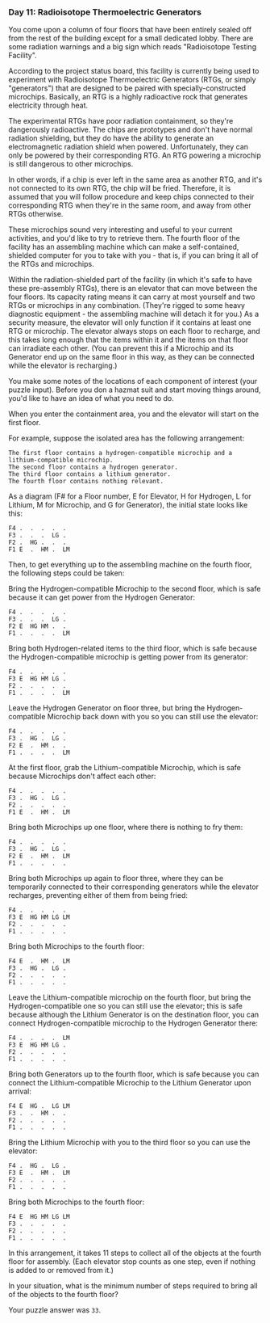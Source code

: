 ### Day 11: Radioisotope Thermoelectric Generators

You come upon a column of four floors that have been entirely sealed off from the rest of the building except for a small dedicated lobby. There are some radiation warnings and a big sign which reads "Radioisotope Testing Facility".

According to the project status board, this facility is currently being used to experiment with Radioisotope Thermoelectric Generators (RTGs, or simply "generators") that are designed to be paired with specially-constructed microchips. Basically, an RTG is a highly radioactive rock that generates electricity through heat.

The experimental RTGs have poor radiation containment, so they're dangerously radioactive. The chips are prototypes and don't have normal radiation shielding, but they do have the ability to generate an electromagnetic radiation shield when powered. Unfortunately, they can only be powered by their corresponding RTG. An RTG powering a microchip is still dangerous to other microchips.

In other words, if a chip is ever left in the same area as another RTG, and it's not connected to its own RTG, the chip will be fried. Therefore, it is assumed that you will follow procedure and keep chips connected to their corresponding RTG when they're in the same room, and away from other RTGs otherwise.

These microchips sound very interesting and useful to your current activities, and you'd like to try to retrieve them. The fourth floor of the facility has an assembling machine which can make a self-contained, shielded computer for you to take with you - that is, if you can bring it all of the RTGs and microchips.

Within the radiation-shielded part of the facility (in which it's safe to have these pre-assembly RTGs), there is an elevator that can move between the four floors. Its capacity rating means it can carry at most yourself and two RTGs or microchips in any combination. (They're rigged to some heavy diagnostic equipment - the assembling machine will detach it for you.) As a security measure, the elevator will only function if it contains at least one RTG or microchip. The elevator always stops on each floor to recharge, and this takes long enough that the items within it and the items on that floor can irradiate each other. (You can prevent this if a Microchip and its Generator end up on the same floor in this way, as they can be connected while the elevator is recharging.)

You make some notes of the locations of each component of interest (your puzzle input). Before you don a hazmat suit and start moving things around, you'd like to have an idea of what you need to do.

When you enter the containment area, you and the elevator will start on the first floor.

For example, suppose the isolated area has the following arrangement:

	The first floor contains a hydrogen-compatible microchip and a lithium-compatible microchip.
	The second floor contains a hydrogen generator.
	The third floor contains a lithium generator.
	The fourth floor contains nothing relevant.
As a diagram (F# for a Floor number, E for Elevator, H for Hydrogen, L for Lithium, M for Microchip, and G for Generator), the initial state looks like this:

	F4 .  .  .  .  .  
	F3 .  .  .  LG .  
	F2 .  HG .  .  .  
	F1 E  .  HM .  LM 
Then, to get everything up to the assembling machine on the fourth floor, the following steps could be taken:

Bring the Hydrogen-compatible Microchip to the second floor, which is safe because it can get power from the Hydrogen Generator:

	F4 .  .  .  .  .  
	F3 .  .  .  LG .  
	F2 E  HG HM .  .  
	F1 .  .  .  .  LM 
Bring both Hydrogen-related items to the third floor, which is safe because the Hydrogen-compatible microchip is getting power from its generator:

	F4 .  .  .  .  .  
	F3 E  HG HM LG .  
	F2 .  .  .  .  .  
	F1 .  .  .  .  LM 
Leave the Hydrogen Generator on floor three, but bring the Hydrogen-compatible Microchip back down with you so you can still use the elevator:

	F4 .  .  .  .  .  
	F3 .  HG .  LG .  
	F2 E  .  HM .  .  
	F1 .  .  .  .  LM 
At the first floor, grab the Lithium-compatible Microchip, which is safe because Microchips don't affect each other:

	F4 .  .  .  .  .  
	F3 .  HG .  LG .  
	F2 .  .  .  .  .  
	F1 E  .  HM .  LM 
Bring both Microchips up one floor, where there is nothing to fry them:

	F4 .  .  .  .  .  
	F3 .  HG .  LG .  
	F2 E  .  HM .  LM 
	F1 .  .  .  .  .  
Bring both Microchips up again to floor three, where they can be temporarily connected to their corresponding generators while the elevator recharges, preventing either of them from being fried:

	F4 .  .  .  .  .  
	F3 E  HG HM LG LM 
	F2 .  .  .  .  .  
	F1 .  .  .  .  .  
Bring both Microchips to the fourth floor:

	F4 E  .  HM .  LM 
	F3 .  HG .  LG .  
	F2 .  .  .  .  .  
	F1 .  .  .  .  .  
Leave the Lithium-compatible microchip on the fourth floor, but bring the Hydrogen-compatible one so you can still use the elevator; this is safe because although the Lithium Generator is on the destination floor, you can connect Hydrogen-compatible microchip to the Hydrogen Generator there:

	F4 .  .  .  .  LM 
	F3 E  HG HM LG .  
	F2 .  .  .  .  .  
	F1 .  .  .  .  .  
Bring both Generators up to the fourth floor, which is safe because you can connect the Lithium-compatible Microchip to the Lithium Generator upon arrival:

	F4 E  HG .  LG LM 
	F3 .  .  HM .  .  
	F2 .  .  .  .  .  
	F1 .  .  .  .  .  
Bring the Lithium Microchip with you to the third floor so you can use the elevator:

	F4 .  HG .  LG .  
	F3 E  .  HM .  LM 
	F2 .  .  .  .  .  
	F1 .  .  .  .  .  
Bring both Microchips to the fourth floor:

	F4 E  HG HM LG LM 
	F3 .  .  .  .  .  
	F2 .  .  .  .  .  
	F1 .  .  .  .  .  
In this arrangement, it takes 11 steps to collect all of the objects at the fourth floor for assembly. (Each elevator stop counts as one step, even if nothing is added to or removed from it.)

In your situation, what is the minimum number of steps required to bring all of the objects to the fourth floor?

Your puzzle answer was `33`.

